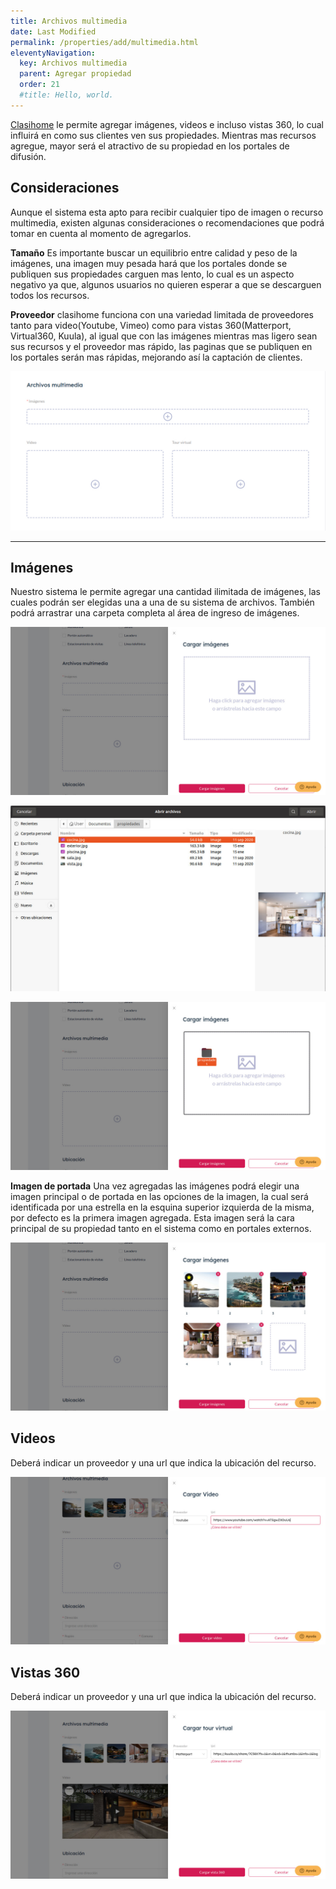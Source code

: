 ```yaml
---
title: Archivos multimedia
date: Last Modified
permalink: /properties/add/multimedia.html
eleventyNavigation:
  key: Archivos multimedia
  parent: Agregar propiedad
  order: 21
  #title: Hello, world.
---
```


[Clasihome](https://clasihome.com) le permite agregar imágenes, videos e incluso vistas 360, lo cual influirá en como sus clientes ven sus propiedades. Mientras mas recursos agregue, mayor será el atractivo de su propiedad en los portales de difusión.

## Consideraciones
Aunque el sistema esta apto para recibir cualquier tipo de imagen o recurso multimedia, existen algunas consideraciones o recomendaciones que podrá tomar en cuenta al momento de agregarlos.

**Tamaño**
Es importante buscar un equilibrio entre calidad y peso de la imágenes, una imagen muy pesada hará que los portales donde se publiquen sus propiedades carguen mas lento, lo cual es un aspecto negativo ya que, algunos usuarios no quieren esperar a que se descarguen todos los recursos.

**Proveedor**
clasihome funciona con una variedad limitada de proveedores tanto para video(Youtube, Vimeo) como para vistas 360(Matterport, Virtual360, Kuula), al igual que con las imágenes mientras mas ligero sean sus recursos y el proveedor mas rápido, las paginas que se publiquen en los portales serán mas rápidas, mejorando así la captación de clientes.

![carga de propiedad](/content/images/properties/add/multimedia.jpg)

---

## Imágenes
Nuestro sistema le permite agregar una cantidad ilimitada de imágenes, las cuales podrán ser elegidas una a una de su sistema de archivos. También podrá arrastrar una carpeta completa al área de ingreso de imágenes.

![carga de propiedad](/content/images/properties/add/multimedia-images-1.jpg)

![carga de propiedad](/content/images/properties/add/multimedia-images-2.jpg)

![carga de propiedad](/content/images/properties/add/multimedia-images-3.jpg)

**Imagen de portada**
Una vez agregadas las imágenes podrá elegir una imagen principal o de portada en las opciones de la imagen, la cual será identificada por una estrella en la esquina superior izquierda de la misma, por defecto es la primera imagen agregada. Esta imagen será la cara principal de su propiedad tanto en el sistema como en portales externos.

![carga de propiedad](/content/images/properties/add/multimedia-images-4.jpg)

## Videos
Deberá indicar un proveedor y una url que indica la ubicación del recurso.

![carga de propiedad](/content/images/properties/add/multimedia-video.jpg)

## Vistas 360
Deberá indicar un proveedor y una url que indica la ubicación del recurso.

![carga de propiedad](/content/images/properties/add/multimedia-tour.jpg)